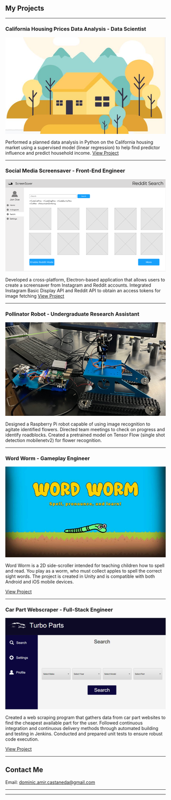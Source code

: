 ## My Projects

---

###  California Housing Prices Data Analysis - Data Scientist

<img src="images/housingprices.jpg?raw=true"/>

Performed a planned data analysis in Python on the California housing market using a supervised model (linear regression) to help find predictor influence and predict household income.
[View Project](https://colab.research.google.com/drive/1uV9IX9s5YTYkXLnwXzScISJhEtS178Py)

---

###  Social Media Screensaver - Front-End Engineer

<img src="images/screensaverapp.png?raw=true"/>

Developed a cross-platform, Electron-based application that allows users to create a screensaver from Instagram and Reddit accounts. Integrated Instagram Basic Display API and Reddit API to obtain an access tokens for image fetching
[View Project](https://github.com/tarekel96/Electron_BackgroundImage_App)

---

###  Pollinator Robot - Undergraduate Research Assistant

<img src="images/pollinatorbot.png?raw=true"/>

<!---[Pollinator Robot](/pdf/sample_presentation.pdf)-->
Designed a Raspberry Pi robot capable of using image recognition to agitate identified flowers. Directed team meetings to check on progress and identify roadblocks. Created a pretrained model on Tensor Flow (single shot detection mobilenetv2) for flower recognition.

---

###  Word Worm - Gameplay Engineer

<img src="images/wordworm.jpg?raw=true"/>

Word Worm is a 2D side-scroller intended for teaching children how to spell and read. You play as a worm, who must collect apples to spell the correct sight words. The project is created in Unity and is compatible with both Android and iOS mobile devices.

[View Project](https://og-josh.itch.io/word-worm)

---

###  Car Part Webscraper - Full-Stack Engineer

<img src="images/webscraper.png?raw=true"/>

Created a web scraping program that gathers data from car part websites to find the cheapest available part for the user. Followed continuous integration and continuous delivery methods through automated building and testing in Jenkins. Conducted and prepared unit tests to ensure robust code execution.

[View Project](https://github.com/DomCastaneda/CarPartWebscraper)

---

## Contact Me

Email: dominic.amir.castaneda@gmail.com

---




---
